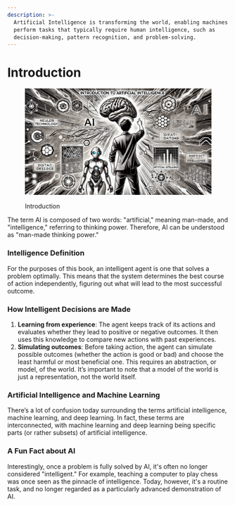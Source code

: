 ```yaml
---
description: >-
  Artificial Intelligence is transforming the world, enabling machines to
  perform tasks that typically require human intelligence, such as
  decision-making, pattern recognition, and problem-solving.
---
```


# Introduction

<figure><img src="../.gitbook/assets/ai-introduction-min.png" alt=""><figcaption><p>Introduction</p></figcaption></figure>

The term AI is composed of two words: "artificial," meaning man-made, and "intelligence," referring to thinking power. Therefore, AI can be understood as "man-made thinking power."

### Intelligence Definition

For the purposes of this book, an intelligent agent is one that solves a problem optimally. This means that the system determines the best course of action independently, figuring out what will lead to the most successful outcome.

### How Intelligent Decisions are Made

1. **Learning from experience**: The agent keeps track of its actions and evaluates whether they lead to positive or negative outcomes. It then uses this knowledge to compare new actions with past experiences.
2. **Simulating outcomes**: Before taking action, the agent can simulate possible outcomes (whether the action is good or bad) and choose the least harmful or most beneficial one. This requires an abstraction, or model, of the world. It’s important to note that a model of the world is just a representation, not the world itself.

### Artificial Intelligence and Machine Learning

There’s a lot of confusion today surrounding the terms artificial intelligence, machine learning, and deep learning. In fact, these terms are interconnected, with machine learning and deep learning being specific parts (or rather subsets) of artificial intelligence.

### A Fun Fact about AI

Interestingly, once a problem is fully solved by AI, it's often no longer considered "intelligent." For example, teaching a computer to play chess was once seen as the pinnacle of intelligence. Today, however, it's a routine task, and no longer regarded as a particularly advanced demonstration of AI.
